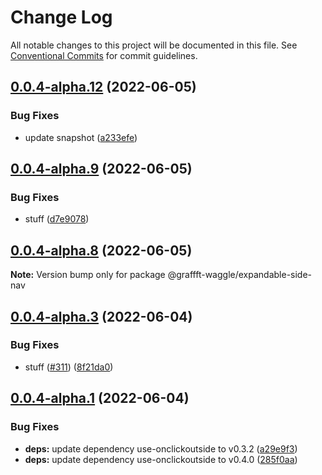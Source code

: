 # Change Log

All notable changes to this project will be documented in this file.
See [Conventional Commits](https://conventionalcommits.org) for commit guidelines.

## [0.0.4-alpha.12](https://github.com/dankreiger/graffft-waggle/compare/v0.0.4-alpha.11...v0.0.4-alpha.12) (2022-06-05)


### Bug Fixes

* update snapshot ([a233efe](https://github.com/dankreiger/graffft-waggle/commit/a233efec813918ca52248fc8ce6143ea185e6c92))





## [0.0.4-alpha.9](https://github.com/dankreiger/graffft-waggle/compare/v0.0.4-alpha.8...v0.0.4-alpha.9) (2022-06-05)


### Bug Fixes

* stuff ([d7e9078](https://github.com/dankreiger/graffft-waggle/commit/d7e9078df1606fefb518d06cbbf75c51f631698c))





## [0.0.4-alpha.8](https://github.com/dankreiger/graffft-waggle/compare/v0.0.4-alpha.7...v0.0.4-alpha.8) (2022-06-05)

**Note:** Version bump only for package @graffft-waggle/expandable-side-nav





## [0.0.4-alpha.3](https://github.com/dankreiger/graffft-waggle/compare/v0.0.4-alpha.2...v0.0.4-alpha.3) (2022-06-04)

### Bug Fixes

- stuff ([#311](https://github.com/dankreiger/graffft-waggle/issues/311)) ([8f21da0](https://github.com/dankreiger/graffft-waggle/commit/8f21da0b19fbf5dee1d3e2055feab53c6a691e36))

## [0.0.4-alpha.1](https://github.com/dankreiger/graffft-waggle/compare/v0.0.4-alpha.0...v0.0.4-alpha.1) (2022-06-04)

### Bug Fixes

- **deps:** update dependency use-onclickoutside to v0.3.2 ([a29e9f3](https://github.com/dankreiger/graffft-waggle/commit/a29e9f3985b6c34964e5b68d613fb683f84511b7))
- **deps:** update dependency use-onclickoutside to v0.4.0 ([285f0aa](https://github.com/dankreiger/graffft-waggle/commit/285f0aa3365f07c3172201d670e0ee949f6c6c1e))
